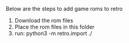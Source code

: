 Below are the steps to add game roms to retro

1. Download the rom files
2. Place the rom files in this folder
3. run: python3 -m retro.import ./
